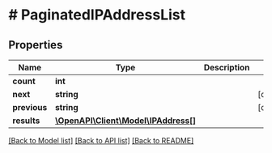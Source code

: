 # # PaginatedIPAddressList

## Properties

Name | Type | Description | Notes
------------ | ------------- | ------------- | -------------
**count** | **int** |  |
**next** | **string** |  | [optional]
**previous** | **string** |  | [optional]
**results** | [**\OpenAPI\Client\Model\IPAddress[]**](IPAddress.md) |  |

[[Back to Model list]](../../README.md#models) [[Back to API list]](../../README.md#endpoints) [[Back to README]](../../README.md)
